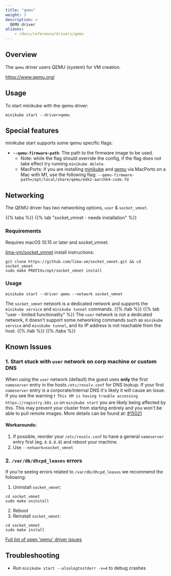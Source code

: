 ```yaml
---
title: "qemu"
weight: 3
description: >
  QEMU driver
aliases:
    - /docs/reference/drivers/qemu
---
```


## Overview

The `qemu` driver users QEMU (system) for VM creation.

<https://www.qemu.org/>

## Usage

To start minikube with the qemu driver:

```shell
minikube start --driver=qemu
```

## Special features

minikube start supports some qemu specific flags:

* **`--qemu-firmware-path`**: The path to the firmware image to be used.
  * Note: while the flag should override the config, if the flag does not take effect try running `minikube delete`.
  * MacPorts: if you are installing [minikube](https://ports.macports.org/port/minikube/) and [qemu](https://ports.macports.org/port/qemu/) via MacPorts on a Mac with M1, use the following flag: `--qemu-firmware-path=/opt/local/share/qemu/edk2-aarch64-code.fd`

## Networking

The QEMU driver has two networking options, `user` & `socket_vmnet`.

{{% tabs %}}
{{% tab "socket_vmnet - needs installation" %}}

### Requirements

Requires macOS 10.15 or later and socket_vmnet.

[lima-vm/socket_vmnet](https://github.com/lima-vm/socket_vmnet) install instructions:
```shell
git clone https://github.com/lima-vm/socket_vmnet.git && cd socket_vmnet
sudo make PREFIX=/opt/socket_vmnet install
```

### Usage

```shell
minikube start --driver qemu --network socket_vmnet
```

The `socket_vmnet` network is a dedicated network and supports the `minikube service` and `minikube tunnel` commands.
{{% /tab %}}
{{% tab "user - limited functionality" %}}
The `user` network is not a dedicated network, it doesn't support some networking commands such as `minikube service` and `minikube tunnel`, and its IP address is not reachable from the host.
{{% /tab %}}
{{% /tabs %}}

## Known Issues

### 1. Start stuck with `user` network on corp machine or custom DNS

When using the `user` network (default) the guest uses **only** the first `nameserver` entry in the hosts `/etc/resolv.conf` for DNS lookup. If your first `nameserver` entry is a corporate/internal DNS it's likely it will cause an issue. If you see the warning `❗ This VM is having trouble accessing https://registry.k8s.io` on `minikube start` you are likely being affected by this. This may prevent your cluster from starting entirely and you won't be able to pull remote images. More details can be found at: [#15021](https://github.com/kubernetes/minikube/issues/15021)

#### Workarounds:

1. If possible, reorder your `/etc/resolv.conf` to have a general `nameserver` entry first (eg. `8.8.8.8`) and reboot your machine.
2. Use `--network=socket_vmnet`

### 2. `/var/db/dhcpd_leases` errors

If you're seeing errors related to `/var/db/dhcpd_leases` we recommend the following:

1. Uninstall `socket_vmnet`:

```shell
cd socket_vmnet
sudo make uninstall
```
2. Reboot
3. Reinstall `socket_vmnet`:

```shell
cd socket_vmnet
sudo make install
```

[Full list of open 'qemu' driver issues](https://github.com/kubernetes/minikube/labels/co%2Fqemu-driver)

## Troubleshooting

* Run `minikube start --alsologtostderr -v=4` to debug crashes

